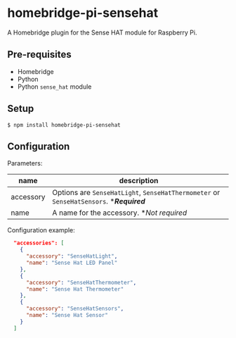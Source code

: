# homebridge-pi-sensehat

A Homebridge plugin for the Sense HAT module for Raspberry Pi.


## Pre-requisites

- Homebridge
- Python
- Python `sense_hat` module


## Setup

`$ npm install homebridge-pi-sensehat`


## Configuration

Parameters:

name|description
---|---
accessory|Options are `SenseHatLight`, `SenseHatThermometer` or `SenseHatSensors`. ****Required***
name|A name for the accessory. **Not required*

Configuration example:

```json
  "accessories": [
    {
      "accessory": "SenseHatLight",
      "name": "Sense Hat LED Panel"
    },
    {
      "accessory": "SenseHatThermometer",
      "name": "Sense Hat Thermometer"
    },
    {
      "accessory": "SenseHatSensors",
      "name": "Sense Hat Sensor"
    }
  ]
```